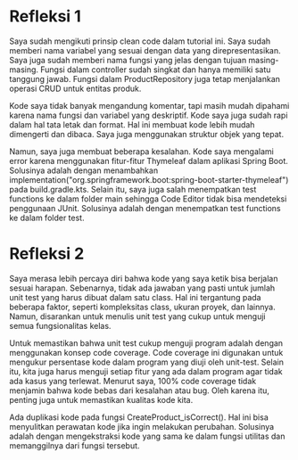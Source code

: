 <h1>Refleksi 1</h1>

Saya sudah mengikuti prinsip clean code dalam tutorial ini. Saya sudah memberi nama variabel yang sesuai dengan data yang direpresentasikan. Saya juga sudah memberi nama fungsi yang jelas dengan tujuan masing-masing. Fungsi dalam controller sudah singkat dan hanya memiliki satu tanggung jawab. Fungsi dalam ProductRepository juga tetap menjalankan operasi CRUD untuk entitas produk.

Kode saya tidak banyak mengandung komentar, tapi masih mudah dipahami karena nama fungsi dan variabel yang deskriptif. Kode saya juga sudah rapi dalam hal tata letak dan format. Hal ini membuat kode lebih mudah dimengerti dan dibaca. Saya juga menggunakan struktur objek yang tepat.

Namun, saya juga membuat beberapa kesalahan. Kode saya mengalami error karena menggunakan fitur-fitur Thymeleaf dalam aplikasi Spring Boot. Solusinya adalah dengan menambahkan implementation("org.springframework.boot:spring-boot-starter-thymeleaf") pada build.gradle.kts. Selain itu, saya juga salah menempatkan test functions ke dalam folder main sehingga Code Editor tidak bisa mendeteksi penggunaan JUnit. Solusinya adalah dengan menempatkan test functions ke dalam folder test. <br>

<h1> Refleksi 2 </h1>

Saya merasa lebih percaya diri bahwa kode yang saya ketik bisa berjalan sesuai harapan. Sebenarnya, tidak ada jawaban yang pasti untuk jumlah unit test yang harus dibuat dalam satu class. Hal ini tergantung pada beberapa faktor, seperti kompleksitas class, ukuran proyek, dan lainnya. Namun, disarankan untuk menulis unit test yang cukup untuk menguji semua fungsionalitas kelas.

Untuk memastikan bahwa unit test cukup menguji program adalah dengan menggunakan konsep code coverage. Code coverage ini digunakan untuk mengukur persentase kode dalam program yang diuji oleh unit-test. Selain itu, kita juga harus menguji setiap fitur yang ada dalam program agar tidak ada kasus yang terlewat. Menurut saya, 100% code coverage tidak menjamin bahwa kode bebas dari kesalahan atau bug. Oleh karena itu, penting juga untuk memastikan kualitas kode kita.

Ada duplikasi kode pada fungsi CreateProduct_isCorrect(). Hal ini bisa menyulitkan perawatan kode jika ingin melakukan perubahan. Solusinya adalah dengan mengekstraksi kode yang sama ke dalam fungsi utilitas dan memanggilnya dari fungsi tersebut.